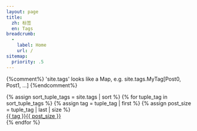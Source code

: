 ```yaml
---
layout: page
title:
  zh: 标签
  en: Tags
breadcrumb:
  -
    label: Home
    url: /
sitemap:
  priority: .5
---
```



{%comment%}
'site.tags' looks like a Map, e.g. site.tags.MyTag[Post0, Post1, ...]
{%endcomment%}
<div id="tags" class="d-flex flex-wrap">
{% assign sort_tuple_tags = site.tags | sort %}
{% for tuple_tag in sort_tuple_tags %}
  {% assign tag = tuple_tag | first %}
  {% assign post_size  = tuple_tag | last | size %}
  <div>
    <a class="tag" href="/tags/{{tag | downcase | replace:' ' , '-'}}/">{{ tag }}<span class="text-muted">{{ post_size }}</span></a>
  </div>
{% endfor %}
</div>
